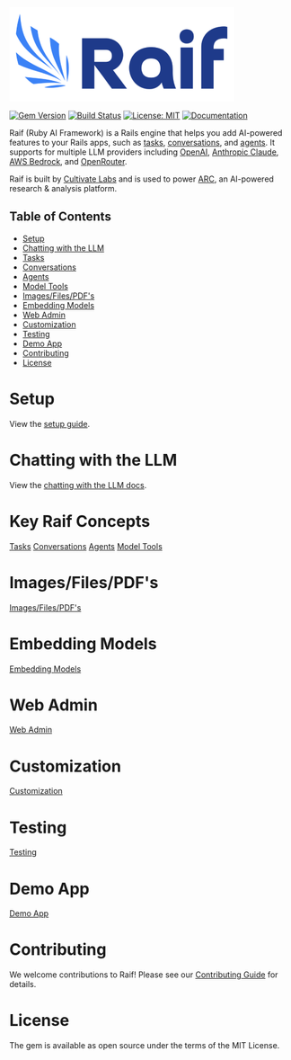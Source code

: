 ![Raif Logo](docs/assets/images/raif-logo-400.png)

[![Gem Version](https://badge.fury.io/rb/raif.svg)](https://badge.fury.io/rb/raif)
[![Build Status](https://github.com/cultivatelabs/raif/actions/workflows/ci.yml/badge.svg)](https://github.com/cultivate-labs/raif/actions/workflows/ci.yml)
[![License: MIT](https://img.shields.io/badge/License-MIT-yellow.svg)](https://opensource.org/licenses/MIT)
[![Documentation](https://img.shields.io/badge/docs-YARD-blue.svg)](https://cultivatelabs.github.io/raif/)


Raif (Ruby AI Framework) is a Rails engine that helps you add AI-powered features to your Rails apps, such as [tasks](https://docs.raif.ai/key_raif_concepts/tasks), [conversations](https://docs.raif.ai/key_raif_concepts/conversations), and [agents](https://docs.raif.ai/key_raif_concepts/agents).  It supports for multiple LLM providers including [OpenAI](https://docs.raif.ai/getting_started/setup#openai), [Anthropic Claude](https://docs.raif.ai/getting_started/setup#anthropic), [AWS Bedrock](https://docs.raif.ai/getting_started/setup#aws-bedrock), and [OpenRouter](https://docs.raif.ai/getting_started/setup#openrouter).

Raif is built by [Cultivate Labs](https://www.cultivatelabs.com) and is used to power [ARC](https://www.arcanalysis.ai), an AI-powered research & analysis platform.

## Table of Contents
- [Setup](https://docs.raif.ai/getting_started/setup)
- [Chatting with the LLM](https://docs.raif.ai/getting_started/chatting_with_the_llm)
- [Tasks](https://docs.raif.ai/key_raif_concepts/tasks)
- [Conversations](https://docs.raif.ai/key_raif_concepts/conversations)
- [Agents](https://docs.raif.ai/key_raif_concepts/agents)
- [Model Tools](https://docs.raif.ai/key_raif_concepts/model_tools)
- [Images/Files/PDF's](https://docs.raif.ai/learn_more/images_files_pdfs)
- [Embedding Models](https://docs.raif.ai/learn_more/embedding_models)
- [Web Admin](https://docs.raif.ai/learn_more/web_admin)
- [Customization](https://docs.raif.ai/learn_more/customization)
- [Testing](https://docs.raif.ai/learn_more/testing)
- [Demo App](https://docs.raif.ai/learn_more/demo_app)
- [Contributing](https://docs.raif.ai/contributing)
- [License](https://docs.raif.ai/license)

# Setup

View the [setup guide](https://docs.raif.ai/getting_started/setup).

# Chatting with the LLM

View the [chatting with the LLM docs](https://docs.raif.ai/getting_started/chatting_with_the_llm).

# Key Raif Concepts

[Tasks](https://docs.raif.ai/key_raif_concepts/tasks)
[Conversations](https://docs.raif.ai/key_raif_concepts/conversations)
[Agents](https://docs.raif.ai/key_raif_concepts/agents)
[Model Tools](https://docs.raif.ai/key_raif_concepts/model_tools)


# Images/Files/PDF's

[Images/Files/PDF's](https://docs.raif.ai/learn_more/images_files_pdfs)



# Embedding Models

[Embedding Models](https://docs.raif.ai/learn_more/embedding_models)

# Web Admin

[Web Admin](https://docs.raif.ai/learn_more/web_admin)

# Customization

[Customization](https://docs.raif.ai/learn_more/customization)

# Testing

[Testing](https://docs.raif.ai/learn_more/testing)

# Demo App

[Demo App](https://docs.raif.ai/learn_more/demo_app)

# Contributing

We welcome contributions to Raif! Please see our [Contributing Guide](CONTRIBUTING.md) for details.

# License

The gem is available as open source under the terms of the MIT License.
